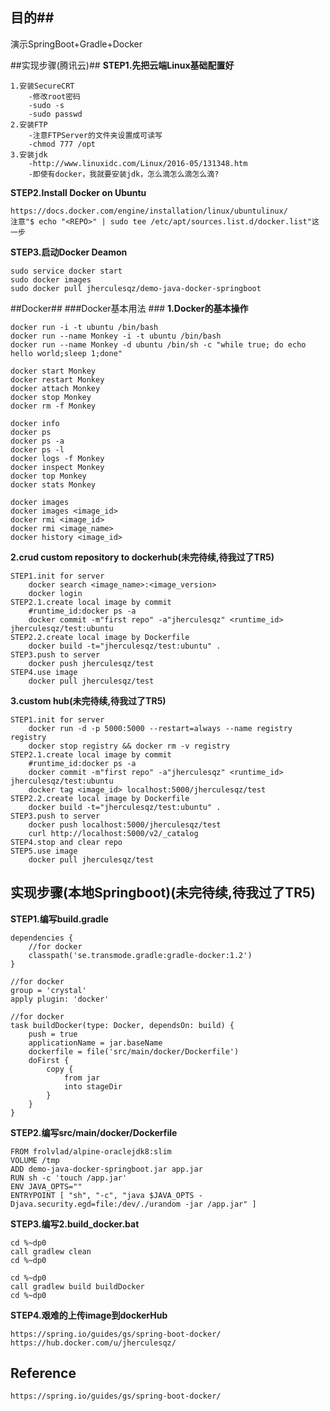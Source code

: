 ## 目的##
演示SpringBoot+Gradle+Docker

##实现步骤(腾讯云)##
**STEP1.先把云端Linux基础配置好**
	
	1.安装SecureCRT
		-修改root密码
		-sudo -s
		-sudo passwd
	2.安装FTP
		-注意FTPServer的文件夹设置成可读写
		-chmod 777 /opt
	3.安装jdk
		-http://www.linuxidc.com/Linux/2016-05/131348.htm
		-即使有docker，我就要安装jdk，怎么滴怎么滴怎么滴?

**STEP2.Install Docker on Ubuntu**
	
	https://docs.docker.com/engine/installation/linux/ubuntulinux/
	注意"$ echo "<REPO>" | sudo tee /etc/apt/sources.list.d/docker.list"这一步

**STEP3.启动Docker Deamon**
	
	sudo service docker start
	sudo docker images
	sudo docker pull jherculesqz/demo-java-docker-springboot
	
##Docker##
###Docker基本用法 ###
**1.Docker的基本操作**
	
	docker run -i -t ubuntu /bin/bash
	docker run --name Monkey -i -t ubuntu /bin/bash
	docker run --name Monkey -d ubuntu /bin/sh -c "while true; do echo hello world;sleep 1;done"
	
	docker start Monkey
	docker restart Monkey
	docker attach Monkey
	docker stop Monkey
	docker rm -f Monkey
	
	docker info
	docker ps
	docker ps -a
	docker ps -l
	docker logs -f Monkey
	docker inspect Monkey
	docker top Monkey
	docker stats Monkey
	
	docker images
	docker images <image_id>
	docker rmi <image_id>
	docker rmi <image_name>
	docker history <image_id>
	
**2.crud custom repository to dockerhub(未完待续,待我过了TR5)**
	
	STEP1.init for server
		docker search <image_name>:<image_version>
		docker login
	STEP2.1.create local image by commit
		#runtime_id:docker ps -a
		docker commit -m"first repo" -a"jherculesqz" <runtime_id> jherculesqz/test:ubuntu
	STEP2.2.create local image by Dockerfile
		docker build -t="jherculesqz/test:ubuntu" .
	STEP3.push to server
		docker push jherculesqz/test
	STEP4.use image
		docker pull jherculesqz/test
	
**3.custom hub(未完待续,待我过了TR5)**
	
	STEP1.init for server
		docker run -d -p 5000:5000 --restart=always --name registry registry
		docker stop registry && docker rm -v registry
	STEP2.1.create local image by commit
		#runtime_id:docker ps -a
		docker commit -m"first repo" -a"jherculesqz" <runtime_id> jherculesqz/test:ubuntu
		docker tag <image_id> localhost:5000/jherculesqz/test
	STEP2.2.create local image by Dockerfile
		docker build -t="jherculesqz/test:ubuntu" .
	STEP3.push to server
		docker push localhost:5000/jherculesqz/test
		curl http://localhost:5000/v2/_catalog
	STEP4.stop and clear repo
	STEP5.use image
		docker pull jherculesqz/test
	
## 实现步骤(本地Springboot)(未完待续,待我过了TR5) ##
**STEP1.编写build.gradle**
	
	dependencies {
		//for docker
		classpath('se.transmode.gradle:gradle-docker:1.2')
	}

	//for docker
	group = 'crystal'
	apply plugin: 'docker'
	
	//for docker
	task buildDocker(type: Docker, dependsOn: build) {
  		push = true
  		applicationName = jar.baseName
  		dockerfile = file('src/main/docker/Dockerfile')
  		doFirst {
    		copy {
      			from jar
      			into stageDir
    		}
  		}
	}
	
**STEP2.编写src/main/docker/Dockerfile**
	
	FROM frolvlad/alpine-oraclejdk8:slim
	VOLUME /tmp
	ADD demo-java-docker-springboot.jar app.jar
	RUN sh -c 'touch /app.jar'
	ENV JAVA_OPTS=""
	ENTRYPOINT [ "sh", "-c", "java $JAVA_OPTS -Djava.security.egd=file:/dev/./urandom -jar /app.jar" ]
		
**STEP3.编写2.build_docker.bat**
	
	cd %~dp0
	call gradlew clean
	cd %~dp0
	
	cd %~dp0
	call gradlew build buildDocker
	cd %~dp0
	
**STEP4.艰难的上传image到dockerHub**
	
	https://spring.io/guides/gs/spring-boot-docker/
	https://hub.docker.com/u/jherculesqz/
		
## Reference ##
		
	https://spring.io/guides/gs/spring-boot-docker/	










